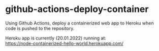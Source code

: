 # github-actions-deploy-container

Using Github Actions, deploy a containerized web app to Heroku when code is pushed to the repository.

Heroku app is currently (20.01.2022) running at:  
https://node-containerized-hello-world.herokuapp.com/